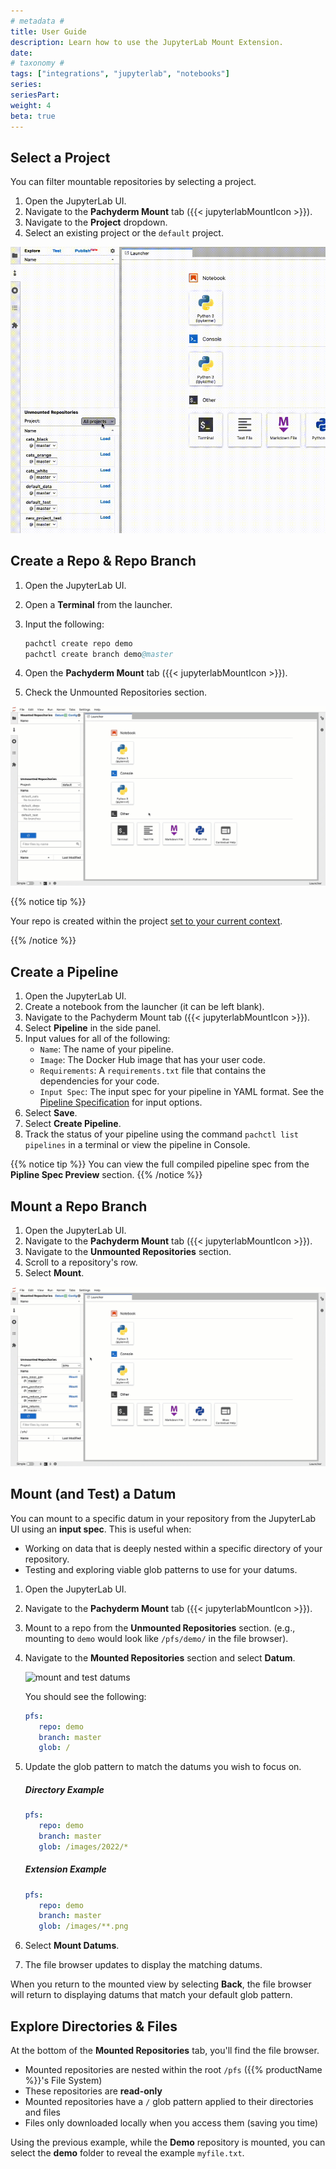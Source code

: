 ```yaml
---
# metadata # 
title: User Guide
description: Learn how to use the JupyterLab Mount Extension.
date: 
# taxonomy #
tags: ["integrations", "jupyterlab", "notebooks"]
series:
seriesPart:
weight: 4
beta: true 
---
```


## Select a Project 

You can filter mountable repositories by selecting a project.

1. Open the JupyterLab UI. 
2. Navigate to the **Pachyderm Mount** tab ({{< jupyterlabMountIcon >}}).
3. Navigate to the **Project** dropdown.
4. Select an existing project or the `default` project.

![project select](/images/jupyterlab-extension/mount-project-select.gif)

## Create a Repo & Repo Branch 

1. Open the JupyterLab UI.
2. Open a **Terminal** from the launcher.
3. Input the following:
   
   ```s
   pachctl create repo demo
   pachctl create branch demo@master
   ```
4. Open the **Pachyderm Mount** tab ({{< jupyterlabMountIcon >}}).
5. Check the Unmounted Repositories section.

![create repo and branch](/images/jupyterlab-extension/mount-create-repo-branch.gif)

{{% notice tip %}}

Your repo is created within the project [set to your current context](/{{%release%}}/build-dags/project-operations/set-project).

{{% /notice %}}

## Create a Pipeline

1. Open the JupyterLab UI.
2. Create a notebook from the launcher (it can be left blank). 
3. Navigate to the Pachyderm Mount tab ({{< jupyterlabMountIcon >}}).
4. Select **Pipeline** in the side panel.
5. Input values for all of the following:
   - `Name`: The name of your pipeline.
   - `Image`: The Docker Hub image that has your user code.
   - `Requirements`: A `requirements.txt` file that contains the dependencies for your code.
   - `Input Spec`: The input spec for your pipeline in YAML format. See the [Pipeline Specification](/{{%release%}}/build-dags/pipeline-spec) for input options.
6. Select **Save**.
7. Select **Create Pipeline**.
8. Track the status of your pipeline using the command `pachctl list pipelines` in a terminal or view the pipeline in Console.

{{% notice tip %}}
You can view the full compiled pipeline spec from the **Pipline Spec Preview** section.
{{% /notice %}}


## Mount a Repo Branch

1. Open the JupyterLab UI.
2. Navigate to the **Pachyderm Mount** tab ({{< jupyterlabMountIcon >}}).
3. Navigate to the **Unmounted Repositories** section.
4. Scroll to a repository's row.
5. Select **Mount**.

![mount repo](/images/jupyterlab-extension/mount-mount-repo.gif)

<!-- 2. Open a **Terminal** from the launcher.
1. Navigate to the **Mounted Repositories** tab.
2. Input the following to see a demo repo appear:
 ```s
 pachctl create repo demo
 pachctl create branch demo@master
 ```
1. Scroll to the **Unmounted Repositories** section.
2. Select **Mount** next to the **Demo** repository. 
3. Input the following to create a simple text file:
 ```s
 echo "Version 1 of file" | pachctl put file demo@master:/myfile.txt
 ```
1. Unmount and re-mount your repo to attach to the latest commit containing the new file.
   ![re-mount repo](/images/jupyterlab-extension/mount-repo.gif)
2.  Read the file using the following:
 ```s
 cat /pfs/demo/myfile.txt
 ``` -->

## Mount (and Test) a Datum

You can mount to a specific datum in your repository from the JupyterLab UI using an **input spec**. This is useful when:

-  Working on data that is deeply nested within a specific directory of your repository.
-  Testing and exploring viable glob patterns to use for your datums.

1. Open the JupyterLab UI.
2. Navigate to the **Pachyderm Mount** tab ({{< jupyterlabMountIcon >}}).
3. Mount to a repo from the **Unmounted Repositories** section. (e.g., mounting to `demo` would look like  `/pfs/demo/` in the file browser).
4. Navigate to the **Mounted Repositories** section and select **Datum**. 

   ![mount and test datums](/images/jupyterlab-extension/mount-test-datum.gif)

   You should see the following:
      ```yaml
      pfs:
         repo: demo
         branch: master
         glob: / 
      ```
5. Update the glob pattern to match the datums you wish to focus on.
      ##### Directory Example 

   ```yaml
   pfs:
      repo: demo
      branch: master
      glob: /images/2022/*
   ```

   ##### Extension Example 

   ```yaml
   pfs:
      repo: demo
      branch: master
      glob: /images/**.png
   ```
6. Select **Mount Datums**.
7. The file browser updates to display the matching datums. 

When you return to the mounted view by selecting **Back**, the file browser will return to displaying datums that match your default glob pattern.

## Explore Directories & Files

At the bottom of the **Mounted Repositories** tab, you'll find the file browser. 

- Mounted repositories are nested within the root `/pfs` ({{% productName %}}'s File System)
- These repositories are **read-only**
- Mounted repositories have a `/` glob pattern applied to their directories and files
- Files only downloaded locally when you access them (saving you time)

Using the previous example, while the **Demo** repository is mounted, you can select the **demo** folder to reveal the example `myfile.txt`. 


